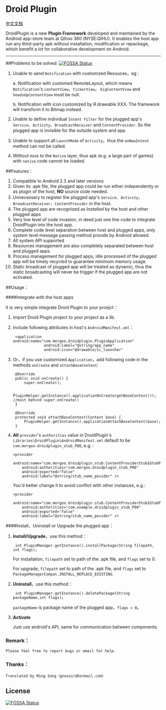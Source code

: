 Droid Plugin
======

[中文文档](https://github.com/Qihoo360/DroidPlugin/blob/master/readme_cn.md "中文文档")

DroidPlugin is a new **Plugin Framework** developed and maintained by the Android app-store team at Qihoo 360 (NYSE:QIHU).
It enables the host app run any third-party apk without installation, modification or repackage, which benefit a lot for
collaborative development on Android.

-------



##Problems to be solved:
[![FOSSA Status](https://app.fossa.io/api/projects/git%2Bgithub.com%2FHartmarken%2FDroidPlugin.svg?type=shield)](https://app.fossa.io/projects/git%2Bgithub.com%2FHartmarken%2FDroidPlugin?ref=badge_shield)

    
 1. Unable to send `Notification` with customized Resouces，eg：
 
     a.  Notification with customed RemoteLayout, which means `Notification`'s `contentView`，`tickerView`，
     `bigContentView` and `headsUpContentView` must be null.

     b.  Notification with icon customized by R.drawable.XXX. The framework will transform it to Bitmap instead.

 2. Unable to define individual `Intent Filter` for the plugged app's `Service`、`Activity`、`BroadcastReceiver`
 and `ContentProvider`. So the plugged app is invisible for the outside system and app.

 3. Unable to support all `LaunchMode` of `Activity`，thus the `onNewIntent` method can not be called.

 3. Without `Hook` to the `Native` layer, thus apk (e.g. a large part of games) with `native` code cannot be loaded.
    
##Features：
  1. Compatible to Android 2.3 and later versions
  2. Given its .apk file, the plugged app could be run either independently or as plugin of the host, **NO** source code needed.
  3. Unnecessary to register the plugged app's `Service`、`Activity`、`BroadcastReceiver`、`ContentProvider` in the host.
  4. The plugged app are recognized as *Installed* by the host and other plugged apps
  5. Very low level of code invasion, in deed just one line code to integrate DroidPlugin into the host app.
  6. Complete code level separation between host and plugged apps, only system level message passing method provide by Android allowed.
  7. All system API supported
  8. Resources management are also completely separated between host and plugged apps.
  9. Process management for plugged apps, idle processed of the plugged app will be timely recycled to guarantee minimum memory usage.
  10. Static broadcast of plugged app will be treated as dynamic, thus the static broadcasting will never be trigger if
  the plugged app are not activated.
    
##Usage：

####Integrate with the host apps

It is very simple integrate Droid Plugin to your proejct：

1. Import Droid Plugin project to your project as a lib.

2. Include following attributes in host's `AndroidManifest.xml`：


		<application android:name="com.morgoo.droidplugin.PluginApplication" 
					 android:label="@string/app_name"
					 android:icon="@drawable/ic_launcher" 

           
3. Or，if you use customized `Application`，add following code in the methods `onCreate` and `attachBaseContext`:
    
	    @Override
	    public void onCreate() {
	        super.onCreate();

	        PluginHelper.getInstance().applicationOnCreate(getBaseContext()); //must behind super.onCreate()
	    }
	      
	    @Override
	    protected void attachBaseContext(Context base) {
	        PluginHelper.getInstance().applicationAttachBaseContext(base);
	    }

4.  **All**  `provider`'s `authorities` value in DroidPlugin's `Libraries\DroidPlugin\AndroidManifest.xml`
 default to be `com.morgoo.droidplugin_stub_P00`, e.g. :

	    <provider
            android:name="com.morgoo.droidplugin.stub.ContentProviderStub$StubP00"
            android:authorities="com.morgoo.droidplugin_stub_P00"
            android:exported="false"
            android:label="@string/stub_name_povider" />

	You'd better change it to avoid conflict with other instances, e.g.:

	    <provider
            android:name="com.morgoo.droidplugin.stub.ContentProviderStub$StubP00"
            android:authorities="com.example.droidplugin_stub_P00"
            android:exported="false"
            android:label="@string/stub_name_povider" />


####Install、Uninstall or Upgrade the plugged app：

1. **Install/Upgrade**，use this method：

		int PluginManager.getInstance().installPackage(String filepath, int flags);
   
	For installation, `filepath` set to path of the .apk file, and `flags` set to 0.

	For upgrade, `filepath` set to path of the .apk file, and  `flags` set to `PackageManagerCompat.INSTALL_REPLACE_EXISTING`.
        
    
2. **Uninstall**，use this method：

	    int PluginManager.getInstance().deletePackage(String packageName,int flags);

	`packageName` is package name of the plugged app，`flags = 0`。

3. **Activate**

    Just use android's API, same for communication between components.

### Remark：

    Please feel free to report bugs or email for help.
    
### Thanks：
    
    Translated by Ming Song（gnosoir@hotmail.com）    


## License
[![FOSSA Status](https://app.fossa.io/api/projects/git%2Bgithub.com%2FHartmarken%2FDroidPlugin.svg?type=large)](https://app.fossa.io/projects/git%2Bgithub.com%2FHartmarken%2FDroidPlugin?ref=badge_large)